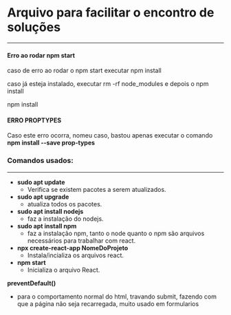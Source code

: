 # Arquivo para facilitar o encontro de soluções
---
#### Erro ao rodar npm start

caso de erro ao rodar o npm start executar npm install

caso já esteja instalado, executar rm -rf node_modules e depois o npm install

npm install

#### ERRO PROPTYPES

Caso este erro ocorra, nomeu caso, bastou apenas executar o comando 
**npm install --save prop-types**

### Comandos usados:
---
- **sudo apt update**
  - Verifica se existem pacotes a serem atualizados.
- **sudo apt upgrade**
  - atualiza todos os pacotes.
- **sudo apt install nodejs**
  - faz a instalação do nodejs.
- **sudo apt install npm**
  - faz a instalação npm, tanto o node quanto o npm são arquivos necessários para trabalhar com react.
- **npx create-react-app NomeDoProjeto**
  - Instala/incializa os arquivos react.
- **npm start**
  - Inicializa o arquivo React.

**preventDefault()** 
 - para o comportamento normal do html, travando submit, fazendo com que a página não seja recarregada, muito usado em formularios 